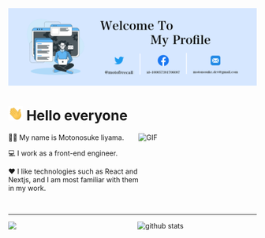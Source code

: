 <img  src="./Portfolio-Banner-Profile-1920x600.png" />

<h1><img src="https://raw.githubusercontent.com/ABSphreak/ABSphreak/master/gifs/Hi.gif" width="30px">&nbspHello everyone</h1>

<p>
<img align='right' alt="GIF" src="https://github.com/abhisheknaiidu/abhisheknaiidu/blob/master/code.gif?raw=true" width="240" height="140" />
</p>


<p>💁‍♂️  My name is Motonosuke Iiyama.<br /></p>
<p>💻  I work as a front-end engineer.</p>
<p>❤️ I like technologies such as React and Nextjs, and I am most familiar with them in my work.</p>

<br />
<hr />

<img align='left' width='48%' src="https://github-readme-stats.vercel.app/api/top-langs?username=Motonosuke&show_icons=true&locale=en&layout=compact" />


<img align='right' width='48%' src="https://github-readme-stats.vercel.app/api?username=Motonosuke&count_private=true&show_icons=true" alt="github stats" />
